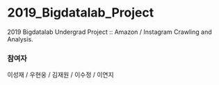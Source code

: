 # 2019_Bigdatalab_Project
2019 Bigdatalab Undergrad Project :: Amazon / Instagram Crawling and Analysis.

### 참여자
이성재 / 우현웅 / 김재원 / 이수정 / 이연지

